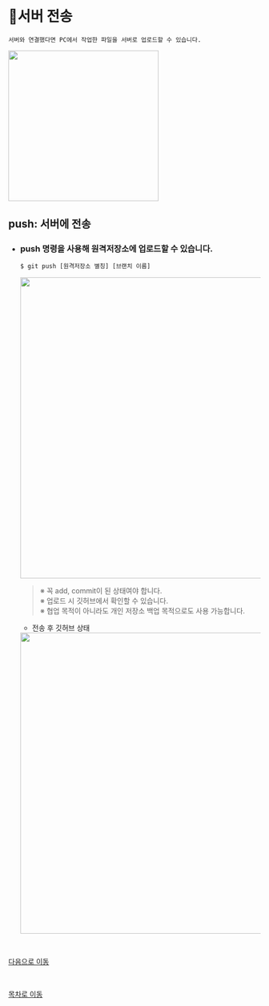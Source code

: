 # :postbox:**서버 전송**
    서버와 연결했다면 PC에서 작업한 파일을 서버로 업로드할 수 있습니다.
<kbd>
<img width="300" src="https://user-images.githubusercontent.com/45596014/193266554-fd701048-c308-458d-987d-e24bfc889630.jpg">
</kbd>

## **push: 서버에 전송**
- ### push 명령을 사용해 원격저장소에 업로드할 수 있습니다.<br>

    ```bash
    $ git push [원격저장소 별칭] [브랜치 이름]
    ```
    <kbd>
    <img width="600" src="https://user-images.githubusercontent.com/45596014/193267175-8bb4559f-c6a6-4251-af84-30dfc5eae302.jpg">
    </kbd>

    >※ 꼭 add, commit이 된 상태여야 합니다.<br>
    >※ 업로드 시 깃허브에서 확인할 수 있습니다.<br>
    >※ 협업 목적이 아니라도 개인 저장소 백업 목적으로도 사용 가능합니다.

    - 전송 후 깃허브 상태
    <kbd>
    <img width="600" src="https://user-images.githubusercontent.com/45596014/193267641-1ba54059-7cef-4f9a-8c3c-29114ec6ca40.jpg">
    </kbd>

<br>

[다음으로 이동](/index/05_auto-pull.md)

<br>

[목차로 이동](/README.md)
